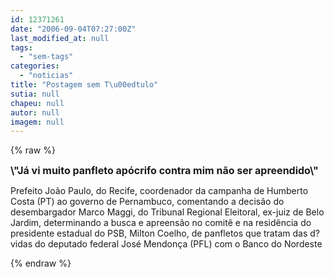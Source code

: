```yaml
---
id: 12371261
date: "2006-09-04T07:27:00Z"
last_modified_at: null
tags:
  - "sem-tags"
categories:
  - "noticias"
title: "Postagem sem T\u00edtulo"
sutia: null
chapeu: null
autor: null
imagem: null
---
```

{% raw %}
<p><P><STRONG><FONT size=3>\"Já vi muito panfleto apócrifo contra mim não ser apreendido\"</FONT></STRONG></P></p>
<p><P>Prefeito João Paulo, do Recife, coordenador da campanha de Humberto Costa (PT) ao governo de Pernambuco, comentando a decisão do desembargador Marco Maggi, do Tribunal Regional Eleitoral, ex-juiz de Belo Jardim, determinando a busca e apreensão no comitê e na residência do presidente estadual do PSB, Milton Coelho, de panfletos que tratam das d?vidas do deputado federal José Mendonça (PFL) com o Banco do Nordeste</P> </p>
{% endraw %}